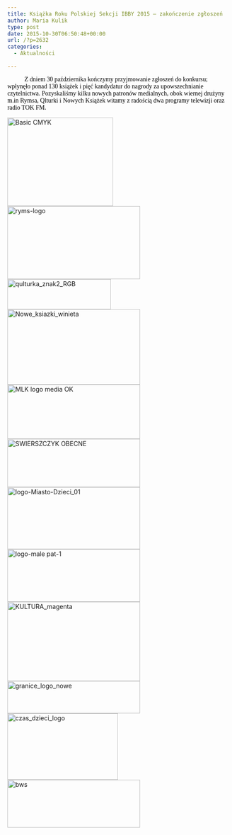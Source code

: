 ```yaml
---
title: Książka Roku Polskiej Sekcji IBBY 2015 – zakończenie zgłoszeń
author: Maria Kulik
type: post
date: 2015-10-30T06:50:48+00:00
url: /?p=2632
categories:
  - Aktualności

---
```

<span style="color: #000000; font-family: Times New Roman;">           Z dniem 30 października kończymy przyjmowanie zgłoszeń do konkursu; wpłynęło ponad 130 książek i pięć kandydatur do nagrody za upowszechnianie czytelnictwa. Pozyskaliśmy kilku nowych patronów medialnych, obok wiernej drużyny m.in Rymsa, Qlturki i Nowych Książek witamy z radością dwa programy telewizji oraz radio TOK FM. </span>

<p style="text-align: justify;">
  <a href="http://www.ibby.pl/wp-content/uploads/2015/10/TVP_ABC_logo.jpg" rel="lightbox[2632]"><img class="alignnone size-medium wp-image-2645" src="http://www.ibby.pl/wp-content/uploads/2015/10/TVP_ABC_logo-239x200.jpg" alt="Basic CMYK" width="239" height="200" srcset="http://www.ibby.pl/wp-content/uploads/2015/10/TVP_ABC_logo-239x200.jpg 239w, http://www.ibby.pl/wp-content/uploads/2015/10/TVP_ABC_logo-120x100.jpg 120w, http://www.ibby.pl/wp-content/uploads/2015/10/TVP_ABC_logo-717x600.jpg 717w" sizes="(max-width: 239px) 100vw, 239px" /></a><a href="http://www.ibby.pl/wp-content/uploads/2015/10/ryms-logo.jpg" rel="lightbox[2632]"><img class="alignnone size-medium wp-image-2644" src="http://www.ibby.pl/wp-content/uploads/2015/10/ryms-logo-300x165.jpg" alt="ryms-logo" width="300" height="165" srcset="http://www.ibby.pl/wp-content/uploads/2015/10/ryms-logo-300x165.jpg 300w, http://www.ibby.pl/wp-content/uploads/2015/10/ryms-logo-150x82.jpg 150w, http://www.ibby.pl/wp-content/uploads/2015/10/ryms-logo.jpg 744w" sizes="(max-width: 300px) 100vw, 300px" /></a><a href="http://www.ibby.pl/wp-content/uploads/2015/10/qulturka_znak2_RGB.jpg" rel="lightbox[2632]"><img class="alignnone size-full wp-image-2643" src="http://www.ibby.pl/wp-content/uploads/2015/10/qulturka_znak2_RGB.jpg" alt="qulturka_znak2_RGB" width="234" height="68" srcset="http://www.ibby.pl/wp-content/uploads/2015/10/qulturka_znak2_RGB.jpg 234w, http://www.ibby.pl/wp-content/uploads/2015/10/qulturka_znak2_RGB-150x44.jpg 150w" sizes="(max-width: 234px) 100vw, 234px" /></a><a href="http://www.ibby.pl/wp-content/uploads/2015/10/Nowe_Ksia¦Ęz¦çki.jpg"><img class="alignnone size-medium wp-image-2642" src="http://www.ibby.pl/wp-content/uploads/2015/10/Nowe_Ksia¦Ęz¦çki-300x170.jpg" alt="Nowe_ksiazki_winieta" width="300" height="170" srcset="http://www.ibby.pl/wp-content/uploads/2015/10/Nowe_Ksia¦Ęz¦çki-300x170.jpg 300w, http://www.ibby.pl/wp-content/uploads/2015/10/Nowe_Ksia¦Ęz¦çki-150x85.jpg 150w, http://www.ibby.pl/wp-content/uploads/2015/10/Nowe_Ksia¦Ęz¦çki-800x454.jpg 800w" sizes="(max-width: 300px) 100vw, 300px" /></a><a href="http://www.ibby.pl/wp-content/uploads/2015/10/MLK-logo-media-OK.jpg" rel="lightbox[2632]"><img class="alignnone size-medium wp-image-2641" src="http://www.ibby.pl/wp-content/uploads/2015/10/MLK-logo-media-OK-300x123.jpg" alt="MLK logo media OK" width="300" height="123" srcset="http://www.ibby.pl/wp-content/uploads/2015/10/MLK-logo-media-OK-300x123.jpg 300w, http://www.ibby.pl/wp-content/uploads/2015/10/MLK-logo-media-OK-150x61.jpg 150w, http://www.ibby.pl/wp-content/uploads/2015/10/MLK-logo-media-OK-800x327.jpg 800w, http://www.ibby.pl/wp-content/uploads/2015/10/MLK-logo-media-OK.jpg 1305w" sizes="(max-width: 300px) 100vw, 300px" /></a><a href="http://www.ibby.pl/wp-content/uploads/2015/10/logotyp_SWIERSZCZYK_lifting.jpg" rel="lightbox[2632]"><img class="alignnone size-medium wp-image-2640" src="http://www.ibby.pl/wp-content/uploads/2015/10/logotyp_SWIERSZCZYK_lifting-300x109.jpg" alt="SWIERSZCZYK OBECNE" width="300" height="109" srcset="http://www.ibby.pl/wp-content/uploads/2015/10/logotyp_SWIERSZCZYK_lifting-300x109.jpg 300w, http://www.ibby.pl/wp-content/uploads/2015/10/logotyp_SWIERSZCZYK_lifting-150x54.jpg 150w, http://www.ibby.pl/wp-content/uploads/2015/10/logotyp_SWIERSZCZYK_lifting-800x291.jpg 800w, http://www.ibby.pl/wp-content/uploads/2015/10/logotyp_SWIERSZCZYK_lifting.jpg 1509w" sizes="(max-width: 300px) 100vw, 300px" /></a><a href="http://www.ibby.pl/wp-content/uploads/2015/10/logo-Miasto-Dzieci_01.jpg" rel="lightbox[2632]"><img class="alignnone size-medium wp-image-2639" src="http://www.ibby.pl/wp-content/uploads/2015/10/logo-Miasto-Dzieci_01-300x140.jpg" alt="logo-Miasto-Dzieci_01" width="300" height="140" srcset="http://www.ibby.pl/wp-content/uploads/2015/10/logo-Miasto-Dzieci_01-300x140.jpg 300w, http://www.ibby.pl/wp-content/uploads/2015/10/logo-Miasto-Dzieci_01-150x70.jpg 150w, http://www.ibby.pl/wp-content/uploads/2015/10/logo-Miasto-Dzieci_01.jpg 534w" sizes="(max-width: 300px) 100vw, 300px" /></a><a href="http://www.ibby.pl/wp-content/uploads/2015/10/logo-male-pat-1.jpg" rel="lightbox[2632]"><img class="alignnone size-medium wp-image-2638" src="http://www.ibby.pl/wp-content/uploads/2015/10/logo-male-pat-1-300x119.jpg" alt="logo-male pat-1" width="300" height="119" srcset="http://www.ibby.pl/wp-content/uploads/2015/10/logo-male-pat-1-300x119.jpg 300w, http://www.ibby.pl/wp-content/uploads/2015/10/logo-male-pat-1-150x60.jpg 150w, http://www.ibby.pl/wp-content/uploads/2015/10/logo-male-pat-1.jpg 608w" sizes="(max-width: 300px) 100vw, 300px" /></a><a href="http://www.ibby.pl/wp-content/uploads/2015/10/KULTURA_magenta.jpg" rel="lightbox[2632]"><img class="alignnone size-medium wp-image-2637" src="http://www.ibby.pl/wp-content/uploads/2015/10/KULTURA_magenta-300x179.jpg" alt="KULTURA_magenta" width="300" height="179" srcset="http://www.ibby.pl/wp-content/uploads/2015/10/KULTURA_magenta-300x179.jpg 300w, http://www.ibby.pl/wp-content/uploads/2015/10/KULTURA_magenta-150x90.jpg 150w, http://www.ibby.pl/wp-content/uploads/2015/10/KULTURA_magenta-800x478.jpg 800w, http://www.ibby.pl/wp-content/uploads/2015/10/KULTURA_magenta.jpg 865w" sizes="(max-width: 300px) 100vw, 300px" /></a><a href="http://www.ibby.pl/wp-content/uploads/2015/10/granice_logo_nowe.jpg" rel="lightbox[2632]"><img class="alignnone size-medium wp-image-2636" src="http://www.ibby.pl/wp-content/uploads/2015/10/granice_logo_nowe-300x73.jpg" alt="granice_logo_nowe" width="300" height="73" srcset="http://www.ibby.pl/wp-content/uploads/2015/10/granice_logo_nowe-300x73.jpg 300w, http://www.ibby.pl/wp-content/uploads/2015/10/granice_logo_nowe-150x37.jpg 150w, http://www.ibby.pl/wp-content/uploads/2015/10/granice_logo_nowe-800x196.jpg 800w" sizes="(max-width: 300px) 100vw, 300px" /></a><a href="http://www.ibby.pl/wp-content/uploads/2015/10/czas_dzieci_logo.jpg" rel="lightbox[2632]"><img class="alignnone size-full wp-image-2635" src="http://www.ibby.pl/wp-content/uploads/2015/10/czas_dzieci_logo.jpg" alt="czas_dzieci_logo" width="250" height="150" srcset="http://www.ibby.pl/wp-content/uploads/2015/10/czas_dzieci_logo.jpg 250w, http://www.ibby.pl/wp-content/uploads/2015/10/czas_dzieci_logo-150x90.jpg 150w" sizes="(max-width: 250px) 100vw, 250px" /></a><a href="http://www.ibby.pl/wp-content/uploads/2015/10/bws.jpg" rel="lightbox[2632]"><img class="alignnone size-medium wp-image-2634" src="http://www.ibby.pl/wp-content/uploads/2015/10/bws-300x108.jpg" alt="bws" width="300" height="108" srcset="http://www.ibby.pl/wp-content/uploads/2015/10/bws-300x108.jpg 300w, http://www.ibby.pl/wp-content/uploads/2015/10/bws-150x54.jpg 150w, http://www.ibby.pl/wp-content/uploads/2015/10/bws-800x288.jpg 800w" sizes="(max-width: 300px) 100vw, 300px" /></a>
</p>

&nbsp;
